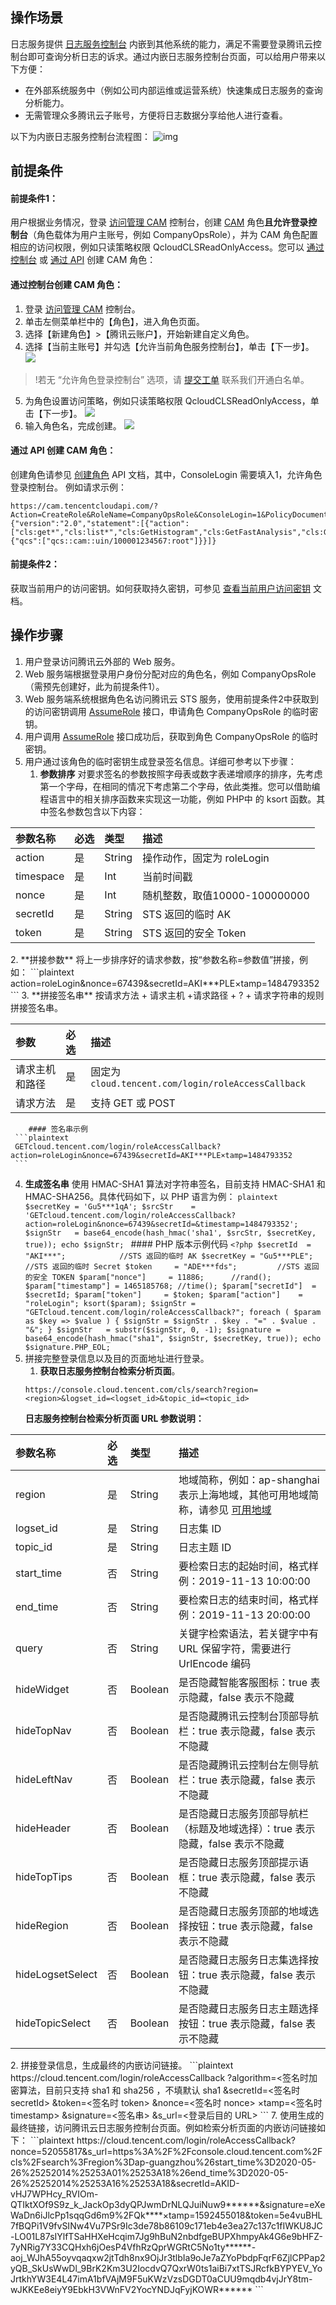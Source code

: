 
## 操作场景

日志服务提供 [日志服务控制台](https://console.cloud.tencent.com/cls) 内嵌到其他系统的能力，满足不需要登录腾讯云控制台即可查询分析日志的诉求。通过内嵌日志服务控制台页面，可以给用户带来以下方便：

- 在外部系统服务中（例如公司内部运维或运营系统）快速集成日志服务的查询分析能力。
- 无需管理众多腾讯云子账号，方便将日志数据分享给他人进行查看。

以下为内嵌日志服务控制台流程图：
![img](https://main.qcloudimg.com/raw/14cc3192836c873454ac78a5c931679d.png)



## 前提条件

#### 前提条件1：
用户根据业务情况，登录 [访问管理 CAM](https://console.cloud.tencent.com/cam/overview)  控制台，创建 [CAM](https://cloud.tencent.com/document/product/598/19381) 角色**且允许登录控制台**（角色载体为用户主账号，例如 CompanyOpsRole），并为 CAM 角色配置相应的访问权限，例如只读策略权限 QcloudCLSReadOnlyAccess。您可以 [通过控制台](#step1) 或 [通过 API](#step2) 创建 CAM 角色：
<span id="step1"></span>
#### **通过控制台创建 CAM 角色**：
1. 登录 [访问管理 CAM](https://console.cloud.tencent.com/cam/overview) 控制台。
2. 单击左侧菜单栏中的【角色】，进入角色页面。
3. 选择【新建角色】>【腾讯云账户】，开始新建自定义角色。
4. 选择【当前主账号】并勾选【允许当前角色服务控制台】，单击【下一步】。
![](https://main.qcloudimg.com/raw/81b6f7d2c0db06704e6600de20c1ae73.jpg)
>!若无 “允许角色登录控制台” 选项，请 [提交工单](https://console.cloud.tencent.com/workorder/category) 联系我们开通白名单。
5. 为角色设置访问策略，例如只读策略权限 QcloudCLSReadOnlyAccess，单击【下一步】。
![](https://main.qcloudimg.com/raw/83ac70eb6c350f75adc3e4a0b99211cc.jpg)
6. 输入角色名，完成创建。
![](https://main.qcloudimg.com/raw/9d65d52042e7e27f785578c277f4d440.jpg)
<span id="step2"></span>

####  **通过 API 创建 CAM 角色**：
 创建角色请参见 [创建角色](https://cloud.tencent.com/document/product/598/36225) API 文档，其中，ConsoleLogin 需要填入1，允许角色登录控制台。
 例如请求示例：
 ```plaintext
https://cam.tencentcloudapi.com/?Action=CreateRole&RoleName=CompanyOpsRole&ConsoleLogin=1&PolicyDocument={"version":"2.0","statement":[{"action":["cls:get*","cls:list*","cls:GetHistogram","cls:GetFastAnalysis","cls:GetChart","cls:ListChart","cls:ListDashboard","cls:GetDashboard","cls:searchLog","cls:downloadLog","cls:pullLogs"],"effect":"allow","principal":{"qcs":["qcs::cam::uin/100001234567:root"]}}]}
 ```

#### 前提条件2： 
获取当前用户的访问密钥。如何获取持久密钥，可参见 [查看当前用户访问密钥](https://cloud.tencent.com/document/product/598/37140) 文档。



## 操作步骤

1. 用户登录访问腾讯云外部的 Web 服务。
2. Web 服务端根据登录用户身份分配对应的角色名，例如 CompanyOpsRole（需预先创建好，此为前提条件1）。
3. Web 服务端系统根据角色名访问腾讯云 STS 服务，使用前提条件2中获取到的访问密钥调用 [AssumeRole](https://cloud.tencent.com/document/product/598/13895) 接口，申请角色 CompanyOpsRole 的临时密钥。
4. 用户调用 [AssumeRole](https://cloud.tencent.com/document/product/598/13895) 接口成功后，获取到角色 CompanyOpsRole 的临时密钥。
5. 用户通过该角色的临时密钥生成登录签名信息。详细可参考以下步骤：
   1. **参数排序**
     对要求签名的参数按照字母表或数字表递增顺序的排序，先考虑第一个字母，在相同的情况下考虑第二个字母，依此类推。您可以借助编程语言中的相关排序函数来实现这一功能，例如 PHP中 的 ksort 函数。其中签名参数包含以下内容：	 
<table>
<thead>
<tr>
<th align="left">参数名称</th>
<th align="left">必选</th>
<th align="left">类型</th>
<th align="left">描述</th>
</tr>
</thead>
<tbody><tr>
<td align="left">action</td>
<td align="left">是</td>
<td align="left">String</td>
<td align="left">操作动作，固定为 roleLogin</td>
</tr>
<tr>
<td align="left">timespace</td>
<td align="left">是</td>
<td align="left">Int</td>
<td align="left">当前时间戳</td>
</tr>
<tr>
<td align="left">nonce</td>
<td align="left">是</td>
<td align="left">Int</td>
<td align="left">随机整数，取值10000-100000000</td>
</tr>
<tr>
<td align="left">secretId</td>
<td align="left">是</td>
<td align="left">String</td>
<td align="left">STS 返回的临时 AK</td>
</tr>
<tr>
<td align="left">token</td>
<td align="left">是</td>
<td align="left">String</td>
<td align="left">STS 返回的安全 Token</td>
</tr>
</tbody></table>
 2. **拼接参数**
将上一步排序好的请求参数，按“参数名称=参数值”拼接，例如：
 ```plaintext
 action=roleLogin&nonce=67439&secretId=AKI***PLE&timestamp=1484793352
 ```
 3. **拼接签名串**
按请求方法 + 请求主机 +请求路径 + ? + 请求字符串的规则拼接签名串。
<table>
<thead>
<tr>
<th align="left">参数</th>
<th align="left">必选</th>
<th align="left">描述</th>
</tr>
</thead>
<tbody><tr>
<td align="left">请求主机和路径</td>
<td align="left">是</td>
<td align="left">固定为<code>cloud.tencent.com/login/roleAccessCallback</code></td>
</tr>
<tr>
<td align="left">请求方法</td>
<td align="left">是</td>
<td align="left">支持 GET 或 POST</td>
</tr>
</tbody>
</table>

		#### 签名串示例
     ```plaintext
     GETcloud.tencent.com/login/roleAccessCallback?action=roleLogin&nonce=67439&secretId=AKI***PLE×tamp=1484793352
     ```
   4. **生成签名串**
     使用 HMAC-SHA1 算法对字符串签名，目前支持 HMAC-SHA1 和 HMAC-SHA256。具体代码如下，以 PHP 语言为例：
     ```plaintext
     $secretKey = 'Gu5***1qA';
     $srcStr    = 'GETcloud.tencent.com/login/roleAccessCallback?action=roleLogin&nonce=67439&secretId=&timestamp=1484793352';
     $signStr   = base64_encode(hash_hmac('sha1', $srcStr, $secretKey, true));
     echo $signStr;
     ```
     #### PHP 版本示例代码
     ```
     <?php
     $secretId  = "AKI***";            //STS 返回的临时 AK
     $secretKey = "Gu5***PLE";         //STS 返回的临时 Secret
     $token     = "ADE***fds";         //STS 返回的安全 TOKEN
     $param["nonce"]     = 11886;      //rand();
     $param["timestamp"] = 1465185768; //time();
     $param["secretId"]  = $secretId;
     $param["token"]     = $token;
     $param["action"]    = "roleLogin";
     ksort($param);
     $signStr = "GETcloud.tencent.com/login/roleAccessCallback?";
     foreach ( $param as $key => $value ) {
         $signStr = $signStr . $key . "=" . $value . "&";
     }
     $signStr   = substr($signStr, 0, -1);
     $signature = base64_encode(hash_hmac("sha1", $signStr, $secretKey, true));
     echo $signature.PHP_EOL;
     ```
6. 拼接完整登录信息以及目的页面地址进行登录。
   1. **获取日志服务控制台检索分析页面**。
     ```plaintext
     https://console.cloud.tencent.com/cls/search?region=<region>&logset_id=<logset_id>&topic_id=<topic_id>
     ```
   **日志服务控制台检索分析页面 URL 参数说明：**
<table>
<thead>
<tr>
<th align="left">参数名称</th>
<th align="left">必选</th>
<th align="left">类型</th>
<th align="left">描述</th>
</tr>
</thead>
<tbody><tr>
<td align="left">region</td>
<td align="left">是</td>
<td align="left">String</td>
<td align="left">地域简称，例如：ap-shanghai 表示上海地域，其他可用地域简称，请参见 <a href="https://cloud.tencent.com/document/product/614/18940">可用地域</a></td>
</tr>
<tr>
<td align="left">logset_id</td>
<td align="left">是</td>
<td align="left">String</td>
<td align="left">日志集 ID</td>
</tr>
<tr>
<td align="left">topic_id</td>
<td align="left">是</td>
<td align="left">String</td>
<td align="left">日志主题 ID</td>
</tr>
<tr>
<td align="left">start_time</td>
<td align="left">否</td>
<td align="left">String</td>
<td align="left">要检索日志的起始时间，格式样例：2019-11-13 10:00:00</td>
</tr>
<tr>
<td align="left">end_time</td>
<td align="left">否</td>
<td align="left">String</td>
<td align="left">要检索日志的结束时间，格式样例：2019-11-13 20:00:00</td>
</tr>
<tr>
<td align="left">query</td>
<td align="left">否</td>
<td align="left">String</td>
<td align="left">关键字检索语法，若关键字中有 URL 保留字符，需要进行 UrlEncode 编码</td>
</tr>
<tr>
<td align="left">hideWidget</td>
<td align="left">否</td>
<td align="left">Boolean</td>
<td align="left">是否隐藏智能客服图标：true 表示隐藏，false 表示不隐藏</td>
</tr>
<tr>
<td align="left">hideTopNav</td>
<td align="left">否</td>
<td align="left">Boolean</td>
<td align="left">是否隐藏腾讯云控制台顶部导航栏：true 表示隐藏，false 表示不隐藏</td>
</tr>
<tr>
<td align="left">hideLeftNav</td>
<td align="left">否</td>
<td align="left">Boolean</td>
<td align="left">是否隐藏腾讯云控制台左侧导航栏：true 表示隐藏，false 表示不隐藏</td>
</tr>
<tr>
<td align="left">hideHeader</td>
<td align="left">否</td>
<td align="left">Boolean</td>
<td align="left">是否隐藏日志服务顶部导航栏（标题及地域选择）：true 表示隐藏，false 表示不隐藏</td>
</tr>
<tr>
<td align="left">hideTopTips</td>
<td align="left">否</td>
<td align="left">Boolean</td>
<td align="left">是否隐藏日志服务顶部提示语框：true 表示隐藏，false 表示不隐藏</td>
</tr>
<tr>
<td align="left">hideRegion</td>
<td align="left">否</td>
<td align="left">Boolean</td>
<td align="left">是否隐藏日志服务顶部的地域选择按钮：true 表示隐藏，false 表示不隐藏</td>
</tr>
<tr>
<td align="left">hideLogsetSelect</td>
<td align="left">否</td>
<td align="left">Boolean</td>
<td align="left">是否隐藏日志服务日志集选择按钮：true 表示隐藏，false 表示不隐藏</td>
</tr>
<tr>
<td align="left">hideTopicSelect</td>
<td align="left">否</td>
<td align="left">Boolean</td>
<td align="left">是否隐藏日志服务日志主题选择按钮：true 表示隐藏，false 表示不隐藏</td>
</tr>
</tbody></table>
 2. 拼接登录信息，生成最终的内嵌访问链接。
     ```plaintext
     https://cloud.tencent.com/login/roleAccessCallback
	 ?algorithm=<签名时加密算法，目前只支持 sha1 和 sha256 ，不填默认 sha1
	 &secretId=<签名时 secretId>
	 &token=<签名时 token>
	 &nonce=<签名时 nonce>
	 &timestamp=<签名时 timestamp>
	 &signature=<签名串>
	 &s_url=<登录后目的 URL>
     ```
7. 使用生成的最终链接，访问腾讯云日志服务控制台页面。例如检索分析页面的内嵌访问链接如下：
```plaintext
https://cloud.tencent.com/login/roleAccessCallback?nonce=52055817&s_url=https%3A%2F%2Fconsole.cloud.tencent.com%2Fcls%2Fsearch%3Fregion%3Dap-guangzhou%26start_time%3D2020-05-26%25252014%25253A01%25253A18%26end_time%3D2020-05-26%25252014%25253A16%25253A18&secretId=AKID-vHJ7WPHcy_RVIOm-QTIktXOf9S9z_k_JackOp3dyQPJwmDrNLQJuiNuw9******&signature=eXeWaDn6iJlcPp1sqqGd6m9%2FQk****&timestamp=1592455018&token=5e4vuBHL7fBQPi1V9fvSINw4Vu7PSr9Ic3de78b86109c171eb4e3ea27c137c1fIWKU8JC-LO01L87sIYlfTSaHHXeHcqim7Jg9hBuN2nbdfgeBUPXhmpyAk4G6e9bHFZ-7yNRig7Y33CQHxh6jOesP4VfhRzQprWGRtC5No1ty******-aoj_WJhA55oyvqaqxw2jtTdh8nx9OjJr3tlbIa9oJe7aZYoPbdpFqrF6ZjlCPPap2yQB_SkUsWwDl_9BrK2Km3U2IocdvQ7QxrW0ts1aiBi7xtTSJRcfkBYPYEV_YoJrtkhYW3E4L47imA1bfVAjM9F5uKWzVzsDGDT0aCUU9mqdb4vjJrY8tm-wJKKEe8eiyY9EbkH3VWnFV2YocYNDJqFyjKOWR******
```


